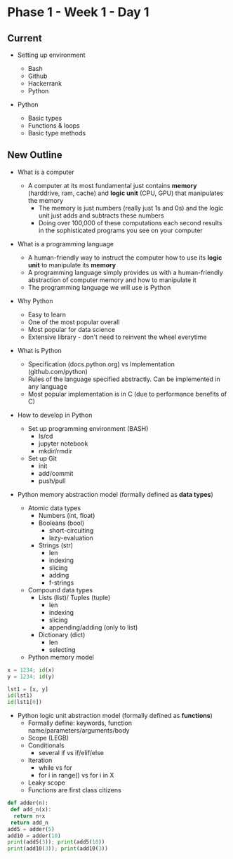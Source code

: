 # Phase 1 - Week 1 - Day 1


## Current
* Setting up environment
  * Bash
  * Github
  * Hackerrank
  * Python
  
 * Python
   * Basic types
   * Functions & loops
   * Basic type methods 
   


## New Outline

* What is a computer
  * A computer at its most fundamental just contains **memory** (harddrive, ram, cache) and **logic unit** (CPU, GPU) that manipulates the memory
    * The memory is just numbers (really just 1s and 0s) and the logic unit just adds and subtracts these numbers
    * Doing over 100,000 of these computations each second results in the sophisticated programs you see on your computer

* What is a programming language
  * A human-friendly way to instruct the computer how to use its **logic unit** to manipulate its **memory**
  * A programming language simply provides us with a human-friendly abstraction of computer memory and how to manipulate it
  * The programming language we will use is Python
  
* Why Python
  * Easy to learn
  * One of the most popular overall
  * Most popular for data science
  * Extensive library - don't need to reinvent the wheel everytime

* What is Python
  * Specification (docs.python.org) vs Implementation (github.com/python)
  * Rules of the language specified abstractly. Can be implemented in any language
  * Most popular implementation is in C (due to performance benefits of C)

* How to develop in Python
  * Set up programming environment (BASH)
    * ls/cd
    * jupyter notebook
    * mkdir/rmdir
  * Set up Git 
    * init
    * add/commit
    * push/pull
    
 * Python memory abstraction model (formally defined as **data types**)
   * Atomic data types
     * Numbers (int, float)
     * Booleans (bool)
       * short-circuiting
       * lazy-evaluation
     * Strings (str)
       * len
       * indexing
       * slicing
       * adding
       * f-strings
   * Compound data types
     * Lists (list)/ Tuples (tuple)
       * len
       * indexing
       * slicing
       * appending/adding (only to list)
     * Dictionary (dict)
       * len
       * selecting
   * Python memory model
```Python
x = 1234; id(x)
y = 1234; id(y)

lst1 = [x, y]
id(lst1)
id(lst1[0])
```
 * Python logic unit abstraction model (formally defined as **functions**)
   * Formally define: keywords, function name/parameters/arguments/body
   * Scope (LEGB)
   * Conditionals
     * several if vs if/elif/else
   * Iteration
     * while vs for
     * for i in range() vs for i in X
   * Leaky scope
   * Functions are first class citizens
```Python
def adder(n):
 def add_n(x):
  return n+x
 return add_n
add5 = adder(5)
add10 = adder(10)
print(add5(3)); print(add5(10))
print(add10(3)); print(add10(3))
```
